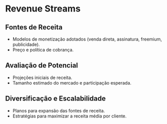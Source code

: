# Revenue Streams

## Fontes de Receita

- Modelos de monetização adotados (venda direta, assinatura, freemium, publicidade).
- Preço e política de cobrança.

## Avaliação de Potencial

- Projeções iniciais de receita.
- Tamanho estimado do mercado e participação esperada.

## Diversificação e Escalabilidade

- Planos para expansão das fontes de receita.
- Estratégias para maximizar a receita média por cliente.
